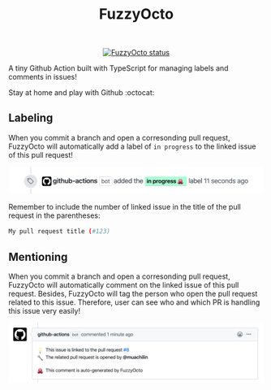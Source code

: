 <h1 align="center">
  FuzzyOcto
</h1>

<p align="center">
  <a href="">
    <img alt="" src="https://images.emojiterra.com/google/android-nougat/512px/1f419.png" width="200" />
  </a>
</p>

<p align="center">
  <a href=""><img alt="FuzzyOcto status" src="https://github.com/muachilin/FuzzyOcto/workflows/FuzzyOcto-Test/badge.svg"></a>
</p>


A tiny Github Action built with TypeScript for managing labels and comments in issues!

Stay at home and play with Github :octocat:


## Labeling

When you commit a branch and open a corresonding pull request, FuzzyOcto will automatically add a label of `in progress` to the linked issue of this pull request!

<p align="center">
 <img alt="" src="examples/add_label.png" width="700" />
</p>

Remember to include the number of linked issue in the title of the pull request in the parentheses:

```bash
My pull request title (#123)
```

## Mentioning

When you commit a branch and open a corresonding pull request, FuzzyOcto will automatically comment on the linked issue of this pull request. Besides, FuzzyOcto will tag the person who open the pull request related to this issue. Therefore, user can see who and which PR is handling this issue very easily!

<p align="center">
 <img alt="" src="examples/issue_comment.png" width="700" />
</p>

